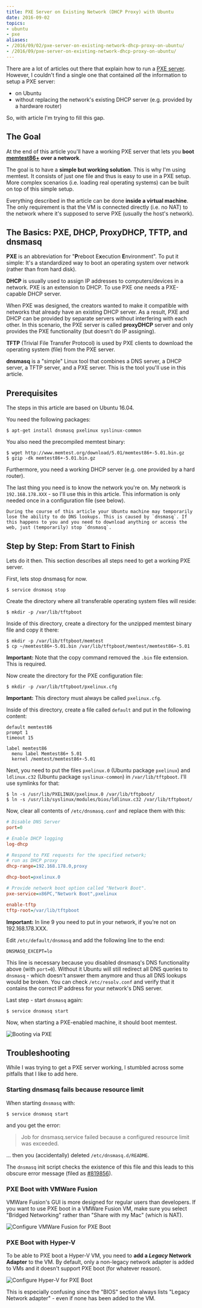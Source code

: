 ```yaml
---
title: PXE Server on Existing Network (DHCP Proxy) with Ubuntu
date: 2016-09-02
topics:
- ubuntu
- pxe
aliases:
- /2016/09/02/pxe-server-on-existing-network-dhcp-proxy-on-ubuntu/
- /2016/09/pxe-server-on-existing-network-dhcp-proxy-on-ubuntu/
---
```


There are a lot of articles out there that explain how to run a [PXE server](wikipedia:Preboot_Execution_Environment). However, I couldn't find a single one that contained *all* the information to setup a PXE server:

* on Ubuntu
* without replacing the network's existing DHCP server (e.g. provided by a hardware router)

So, with article I'm trying to fill this gap.

## The Goal

At the end of this article you'll have a working PXE server that lets you **boot [memtest86+](http://www.memtest.org/) over a network**.

The goal is to have a **simple but working solution**. This is why I'm using memtest. It consists of just one file and thus is easy to use in a PXE setup. More complex scenarios (i.e. loading real operating systems) can be built on top of this simple setup.

Everything described in the article can be done **inside a virtual machine**. The only requirement is that the VM is connected directly (i.e. no NAT) to the network where it's supposed to serve PXE (usually the host's network).

## The Basics: PXE, DHCP, ProxyDHCP, TFTP, and dnsmasq

**PXE** is an abbreviation for "**P**reboot E**x**ecution **E**nvironment". To put it simple: It's a standardized way to boot an operating system over network (rather than from hard disk).

**DHCP** is usually used to assign IP addresses to computers/devices in a network. PXE is an extension to DHCP. To use PXE one needs a PXE-capable DHCP server.

When PXE was designed, the creators wanted to make it compatible with networks that already have an existing DHCP server. As a result, PXE and DHCP can be provided by separate servers without interfering with each other. In this scenario, the PXE server is called **proxyDHCP** server and only provides the PXE functionality (but doesn't do IP assigning).

**TFTP** (Trivial File Transfer Protocol) is used by PXE clients to download the operating system (file) from the PXE server.

**dnsmasq** is a "simple" Linux tool that combines a DNS server, a DHCP server, a TFTP server, and a PXE server. This is the tool you'll use in this article.

## Prerequisites

The steps in this article are based on Ubuntu 16.04.

You need the following packages:

```shell
$ apt-get install dnsmasq pxelinux syslinux-common
```

You also need the precompiled memtest binary:

```shell
$ wget http://www.memtest.org/download/5.01/memtest86+-5.01.bin.gz
$ gzip -dk memtest86+-5.01.bin.gz
```

Furthermore, you need a working DHCP server (e.g. one provided by a hard router).

The last thing you need is to know the network you're on. My network is `192.168.178.XXX` - so I'll use this in this article. This information is only needed once in a configuration file (see below).

```warn
During the course of this article your Ubuntu machine may temporarily lose the ability to do DNS lookups. This is caused by `dnsmasq`. If this happens to you and you need to download anything or access the web, just (temporarily) stop `dnsmasq`.
```

## Step by Step: From Start to Finish

Lets do it then. This section describes all steps need to get a working PXE server.

First, lets stop dnsmasq for now.

```shell
$ service dnsmasq stop
```

Create the directory where all transferable operating system files will reside:

```shell
$ mkdir -p /var/lib/tftpboot
```

Inside of this directory, create a directory for the unzipped memtest binary file and copy it there:

```shell
$ mkdir -p /var/lib/tftpboot/memtest
$ cp ~/memtest86+-5.01.bin /var/lib/tftpboot/memtest/memtest86+-5.01
```

**Important:** Note that the copy command removed the `.bin` file extension. This is required.

Now create the directory for the PXE configuration file:

```shell
$ mkdir -p /var/lib/tftpboot/pxelinux.cfg
```

**Important:** This directory must always be called `pxelinux.cfg`.

Inside of this directory, create a file called `default` and put in the following content:

```
default memtest86
prompt 1
timeout 15

label memtest86
  menu label Memtest86+ 5.01
  kernel /memtest/memtest86+-5.01
```

Next, you need to put the files `pxelinux.0` (Ubuntu package `pxelinux`) and `ldlinux.c32` (Ubuntu package `syslinux-common`) in `/var/lib/tftpboot`. I'll use symlinks for that:

```shell
$ ln -s /usr/lib/PXELINUX/pxelinux.0 /var/lib/tftpboot/
$ ln -s /usr/lib/syslinux/modules/bios/ldlinux.c32 /var/lib/tftpboot/
```

Now, clear all contents of `/etc/dnsmasq.conf` and replace them with this:

```ini {lineNos=true,hl_lines="9"}
# Disable DNS Server
port=0

# Enable DHCP logging
log-dhcp

# Respond to PXE requests for the specified network;
# run as DHCP proxy
dhcp-range=192.168.178.0,proxy

dhcp-boot=pxelinux.0

# Provide network boot option called "Network Boot".
pxe-service=x86PC,"Network Boot",pxelinux

enable-tftp
tftp-root=/var/lib/tftpboot
```

**Important:** In line 9 you need to put in your network, if you're not on 192.168.178.XXX.

Edit `/etc/default/dnsmasq` and add the following line to the end:

```
DNSMASQ_EXCEPT=lo
```

This line is necessary because you disabled dnsmasq's DNS functionality above (with `port=0`). Without it Ubuntu will still redirect all DNS queries to `dnsmasq` - which doesn't answer them anymore and thus all DNS lookups would be broken. You can check `/etc/resolv.conf` and verify that it contains the correct IP address for your network's DNS server.

Last step - start `dnsmasq` again:

```shell
$ service dnsmasq start
```

Now, when starting a PXE-enabled machine, it should boot memtest.

![Booting via PXE](pxe-boot.gif)

## Troubleshooting

While I was trying to get a PXE server working, I stumbled across some pitfalls that I like to add here.

### Starting dnsmasq fails because resource limit

When starting `dnsmasq` with:

```shell
$ service dnsmasq start
```

and you get the error:

> Job for dnsmasq.service failed because a configured resource limit was exceeded.

... then you (accidentally) deleted `/etc/dnsmasq.d/README`.

The `dnsmasq` init script checks the existence of this file and this leads to this obscure error message (filed as [#819856](https://bugs.debian.org/cgi-bin/bugreport.cgi?bug=819856)).

### PXE Boot with VMWare Fusion

VMWare Fusion's GUI is more designed for regular users than developers. If you want to use PXE boot in a VMWare Fusion VM, make sure you select "Bridged Networking" rather than "Share with my Mac" (which is NAT).

![Configure VMWare Fusion for PXE Boot](vmware-network.png)

### PXE Boot with Hyper-V

To be able to PXE boot a Hyper-V VM, you need to **add a *Legacy* Network Adapter** to the VM. By default, only a non-legacy network adapter is added to VMs and it doesn't support PXE boot (for whatever reason).

![Configure Hyper-V for PXE Boot](hyperv-pxe.png)

This is especially confusing since the "BIOS" section always lists "Legacy Network adapter" - even if none has been added to the VM.

